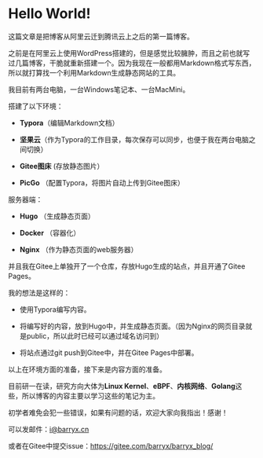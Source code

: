 # Hello World!


这篇文章是把博客从阿里云迁到腾讯云上之后的第一篇博客。

之前是在阿里云上使用WordPress搭建的，但是感觉比较臃肿，而且之前也就写过几篇博客，干脆就重新搭建一个。因为我现在一般都用Markdown格式写东西，所以就打算找一个利用Markdown生成静态网站的工具。

我目前有两台电脑，一台Windows笔记本、一台MacMini。

搭建了以下环境：

- **Typora**（编辑Markdown文档）

- **坚果云**（作为Typora的工作目录，每次保存可以同步，也便于我在两台电脑之间切换）

- **Gitee图床**  (存放静态图片）

- **PicGo** （配置Typora，将图片自动上传到Gitee图床）

服务器端：

- **Hugo** （生成静态页面）

- **Docker** （容器化）

- **Nginx** （作为静态页面的web服务器）

并且我在Gitee上单独开了一个仓库，存放Hugo生成的站点，并且开通了Gitee Pages。

我的想法是这样的：

- 使用Typora编写内容。

- 将编写好的内容，放到Hugo中，并生成静态页面。（因为Nginx的网页目录就是public，所以此时已经可以通过域名访问到）

- 将站点通过git push到Gitee中，并在Gitee Pages中部署。

以上在环境方面的准备，接下来是内容方面的准备。

目前研一在读，研究方向大体为**Linux Kernel**、**eBPF**、**内核网络**、**Golang**这些，所以博客的内容主要以学习这些的笔记为主。

初学者难免会犯一些错误，如果有问题的话，欢迎大家向我指出！感谢！

可以发邮件：i@barryx.cn

或者在Gitee中提交issue：https://gitee.com/barryx/barryx_blog/

